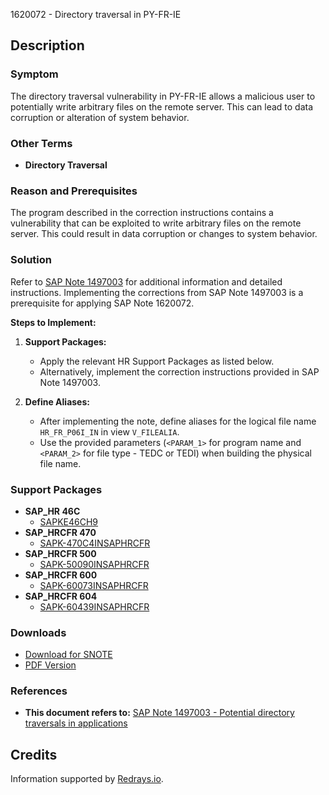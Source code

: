 1620072 - Directory traversal in PY-FR-IE

## Description

### Symptom
The directory traversal vulnerability in PY-FR-IE allows a malicious user to potentially write arbitrary files on the remote server. This can lead to data corruption or alteration of system behavior.

### Other Terms
- **Directory Traversal**

### Reason and Prerequisites
The program described in the correction instructions contains a vulnerability that can be exploited to write arbitrary files on the remote server. This could result in data corruption or changes to system behavior.

### Solution
Refer to [SAP Note 1497003](https://me.sap.com/notes/1497003) for additional information and detailed instructions. Implementing the corrections from SAP Note 1497003 is a prerequisite for applying SAP Note 1620072.

**Steps to Implement:**
1. **Support Packages:**
   - Apply the relevant HR Support Packages as listed below.
   - Alternatively, implement the correction instructions provided in SAP Note 1497003.

2. **Define Aliases:**
   - After implementing the note, define aliases for the logical file name `HR_FR_P06I_IN` in view `V_FILEALIA`.
   - Use the provided parameters (`<PARAM_1>` for program name and `<PARAM_2>` for file type - TEDC or TEDI) when building the physical file name.

### Support Packages
- **SAP_HR 46C**
  - [SAPKE46CH9](https://me.sap.com/supportpackage/SAPKE46CH9)
- **SAP_HRCFR 470**
  - [SAPK-470C4INSAPHRCFR](https://me.sap.com/supportpackage/SAPK-470C4INSAPHRCFR)
- **SAP_HRCFR 500**
  - [SAPK-50090INSAPHRCFR](https://me.sap.com/supportpackage/SAPK-50090INSAPHRCFR)
- **SAP_HRCFR 600**
  - [SAPK-60073INSAPHRCFR](https://me.sap.com/supportpackage/SAPK-60073INSAPHRCFR)
- **SAP_HRCFR 604**
  - [SAPK-60439INSAPHRCFR](https://me.sap.com/supportpackage/SAPK-60439INSAPHRCFR)

### Downloads
- [Download for SNOTE](https://notesdownloads.sap.com/note/0040000009621662017)
- [PDF Version](https://userapps.support.sap.com/sap/support/sfm/notes/print/0001620072?language=en-US&token=343E9831170E9A136D3EA104655D3D13)

### References
- **This document refers to:** [SAP Note 1497003 - Potential directory traversals in applications](https://me.sap.com/notes/1497003)

## Credits
Information supported by [Redrays.io](https://redrays.io).
